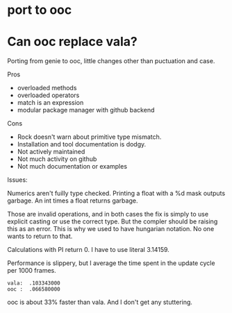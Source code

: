 # port to ooc

# Can ooc replace vala?

Porting from genie to ooc, little changes other than puctuation and case.

Pros 
* overloaded methods
* overloaded operators
* match is an expression
* modular package manager with github backend

Cons
* Rock doesn't warn about primitive type mismatch.
* Installation and tool documentation is dodgy. 
* Not actively maintained
* Not much activity on github
* Not much documentation or examples

Issues:

Numerics aren't fuilly type checked.
Printing a float with a %d mask outputs garbage.
An int times a float returns garbage. 

Those are invalid operations, and in both cases the fix is simply 
to use explicit casting or use the correct type. But the compler
should be raising this as an error. This is why we used to have 
hungarian notation. No one wants to return to that.

Calculations with PI return 0. I have to use literal 3.14159.

Performance is slippery, but I average the time spent in the update cycle per 1000 frames.

    vala:  .103343000
    ooc :  .066580000

ooc is about 33% faster than vala.
And I don't get any stuttering.

